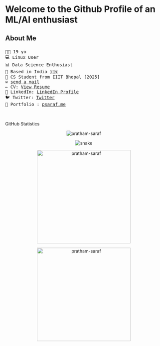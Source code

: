 <div>

 </div>


 
<h1>Welcome to the Github Profile of an ML/AI enthusiast</h1>
  <p >
  <h2 >About Me</h2>
  <h3>  </h3>

  <samp>
👨‍💻 19 yo <br> 💻 Linux User <br> 📊 Data Science Enthusiast <br>
    🏡 Based in India 🇮🇳<br>
    🏫 CS Student from IIIT Bhopal [2025]<br>
    ✉	<a href="mailto:contact@psaraf.me">send a mail</a> <br>
    ✏ CV: <a href="https://psaraf.me/pratham_saraf_resume.pdf">View Resume</a> <br>
    💼 LinkedIn:  <a href="https://www.linkedin.com/in/pratham-saraf/">LinkedIn Profile</a> <br>
    🐦 Twitter:  <a href="https://twitter.com/saraf183">Twitter</a> <br>
   📱 Portfolio :  <a href="https://psaraf.me">psaraf.me</a> <br><br><br>
    </samp>
</p>  

<!--  <p align="center">
<a href="https://www.kaggle.com/prathamsaraf1389" target=_blank><img align="left" src="https://cdn4.iconfinder.com/data/icons/logos-and-brands/512/189_Kaggle_logo_logos-512.png" height="65" width="70" ></a>
 
<!--   <a href="https://dev.to/tanav2202" target=_blank><img align="left" src="https://d2fltix0v2e0sb.cloudfront.net/dev-black.png" height="60" width="60" ></a> -->
 <!-- </p> 
 <p align="left">
 <img src="https://road-to-kaggle-grandmaster.vercel.app/api/badges/prathamsaraf1389/notebook" />
 
 
 
 <img src="https://road-to-kaggle-grandmaster.vercel.app/api/badges/prathamsaraf1389/dataset" />
 
  <img src="https://road-to-kaggle-grandmaster.vercel.app/api/badges/prathamsaraf1389/competition" />
 
  
 <img src="https://road-to-kaggle-grandmaster.vercel.app/api/badges/prathamsaraf1389/discussion" />
 </p> --> 
<!--  <h2 align="center" > My Laptop looks like this </h2> -->


<!-- <h3 align="center">Connect with me:</h3>
<p align="center">
 <a href="https://medium.com/@tanav2202" target=_blank><img align="center" src="https://cdn4.iconfinder.com/data/icons/social-media-2210/24/Medium-512.png" height="70" width="70" ></a>
<a href="https://twitter.com/tanav2202" target="blank"><img align="center" src="https://raw.githubusercontent.com/rahuldkjain/github-profile-readme-generator/master/src/images/icons/Social/twitter.svg" alt="tanav2202" height="50" width="60" /></a>
<a href="https://linkedin.com/in/tanav-bajaj" target="blank"><img align="center" src="https://raw.githubusercontent.com/rahuldkjain/github-profile-readme-generator/master/src/images/icons/Social/linked-in-alt.svg" alt="tanav-bajaj" height="50" width="60" /></a>
<a href="https://instagram.com/tanav_2202_" target="blank"><img align="center" src="https://raw.githubusercontent.com/rahuldkjain/github-profile-readme-generator/master/src/images/icons/Social/instagram.svg" alt="tanav2202" height="50" width="60" /></a>
 <a href="https://www.youtube.com/channel/UCqZrhUq6F3r7sNyYr2knAqQ" target="blank"><img align="center" src="https://raw.githubusercontent.com/rahuldkjain/github-profile-readme-generator/master/src/images/icons/Social/youtube.svg" alt="tanav2202" height="50" width="60" /></a>
</p>


<h3 align="center">My Tech Stack :</h3>
<p align="center"> <a href="https://getbootstrap.com" target="_blank"> <img src="https://raw.githubusercontent.com/devicons/devicon/master/icons/bootstrap/bootstrap-plain-wordmark.svg" alt="bootstrap" width="40" height="40"/> </a> <a href="https://www.cprogramming.com/" target="_blank"> <img src="https://raw.githubusercontent.com/devicons/devicon/master/icons/c/c-original.svg" alt="c" width="40" height="40"/> </a> <a href="https://www.w3schools.com/cpp/" target="_blank"> <img src="https://raw.githubusercontent.com/devicons/devicon/master/icons/cplusplus/cplusplus-original.svg" alt="cplusplus" width="40" height="40"/> </a> <a href="https://www.w3schools.com/css/" target="_blank"> <img src="https://raw.githubusercontent.com/devicons/devicon/master/icons/css3/css3-original-wordmark.svg" alt="css3" width="40" height="40"/> </a> <a href="https://www.figma.com/" target="_blank"> <img src="https://www.vectorlogo.zone/logos/figma/figma-icon.svg" alt="figma" width="40" height="40"/> </a><a href="https://www.w3.org/html/" target="_blank"> <img src="https://raw.githubusercontent.com/devicons/devicon/master/icons/html5/html5-original-wordmark.svg" alt="html5" width="40" height="40"/> </a> <a href="https://developer.mozilla.org/en-US/docs/Web/JavaScript" target="_blank"> <img src="https://raw.githubusercontent.com/devicons/devicon/master/icons/javascript/javascript-original.svg" alt="javascript" width="40" height="40"/> </a> <a href="https://www.linux.org/" target="_blank"> <img src="https://raw.githubusercontent.com/devicons/devicon/master/icons/linux/linux-original.svg" alt="linux" width="40" height="40"/> </a> <a href="https://www.python.org" target="_blank"> <img src="https://raw.githubusercontent.com/devicons/devicon/master/icons/python/python-original.svg" alt="python" width="40" height="40"/> </a> <a href="https://sass-lang.com" target="_blank"> <img src="https://raw.githubusercontent.com/devicons/devicon/master/icons/sass/sass-original.svg" alt="sass" width="40" height="40"/> </a> </p> -->


GitHub Statistics 
  
<p align="center" ><img align="center" src="https://github-readme-stats.vercel.app/api/top-langs?username=pratham-saraf&show_icons=true&locale=en&layout=compact&theme=radical" alt="pratham-saraf" /> </p>

<p align="center">
  <img src="https://github.com/pratham-saraf/pratham-saraf/blob/output/github-contribution-grid-snake.svg" alt="snake"></center>
</p>
<!-- <p>&nbsp;<img align="center" src="https://github-readme-stats.vercel.app/api?username=tanav2202&show_icons=true&locale=en" alt="tanav2202" /></p>? -->


<p align="center" >
<img  src="https://github-readme-streak-stats.herokuapp.com/?user=pratham-saraf&theme=dark" height='300px' alt="pratham-saraf" />
</p>

<p align="center" >
<img  src="https://activity-graph.herokuapp.com/graph?username=pratham-saraf&bg_color=011627&color=e4e2e2&line=fafafa&point=f4f2f2&area=true&hide_border=true" height='300px' alt="pratham-saraf" />
</p>


